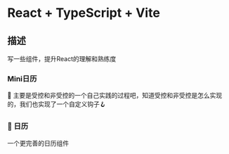 # React + TypeScript + Vite

## 描述
写一些组件，提升React的理解和熟练度

### Mini日历
📅 主要是受控和非受控的一个自己实践的过程吧，知道受控和非受控是怎么实现的，我们也实现了一个自定义钩子🪝

### 📅 日历
一个更完善的日历组件